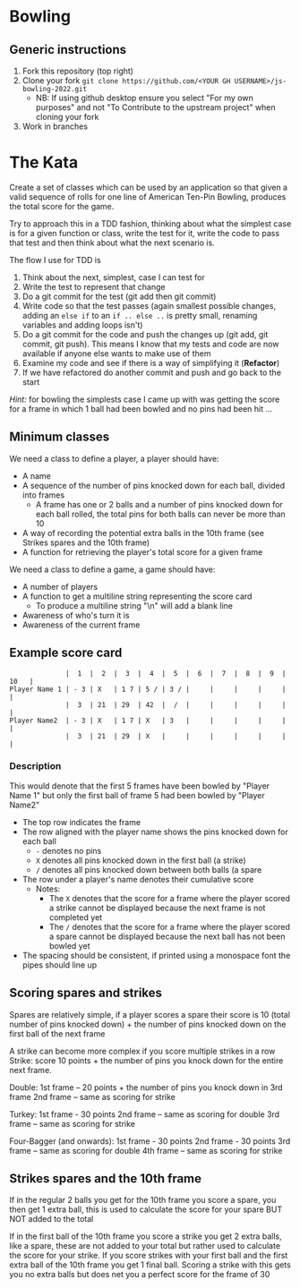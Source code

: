 # Bowling
## Generic instructions
1. Fork this repository (top right)
2. Clone your fork `git clone https://github.com/<YOUR GH USERNAME>/js-bowling-2022.git`
    - NB: If using github desktop ensure you select "For my own purposes" and not "To Contribute to the upstream project" when cloning your fork
3. Work in branches

# The Kata
Create a set of classes which can be used by an application so that given a valid sequence of rolls for one line of American Ten-Pin Bowling, produces the total score for the game.

Try to approach this in a TDD fashion, thinking about what the simplest case is for a given function or class, write the test for it, write the code to pass that test and then think about what the next scenario is.

The flow I use for TDD is
1. Think about the next, simplest, case I can test for
2. Write the test to represent that change
3. Do a git commit for the test (git add <file containing test> then git commit)
4. Write code so that the test passes (again smallest possible changes, adding an `else if` to an `if .. else ..` is pretty small, renaming variables and adding loops isn't)
5. Do a git commit for the code and push the changes up (git add, git commit, git push). This means I know that my tests and code are now available if anyone else wants to make use of them
6. Examine my code and see if there is a way of simplifying it (**Refactor**)
7. If we have refactored do another commit and push and go back to the start

*Hint:* for bowling the simplests case I came up with was getting the score for a frame in which 1 ball had been bowled and no pins had been hit ...


## Minimum classes
We need a class to define a player, a player should have:
- A name
- A sequence of the number of pins knocked down for each ball, divided into frames
    - A frame has one or 2 balls and a number of pins knocked down for each ball rolled, the total pins for both balls can never be more than 10
- A way of recording the potential extra balls in the 10th frame (see Strikes spares and the 10th frame)
- A function for retrieving the player's total score for a given frame 

We need a class to define a game, a game should have:
- A number of players
- A function to get a multiline string representing the score card
    - To produce a multiline string "\n" will add a blank line
- Awareness of who's turn it is
- Awareness of the current frame

## Example score card
```
              |  1  |  2  |  3  |  4  |  5  |  6  |  7  |  8  |  9  |  10   |
Player Name 1 | - 3 | X   | 1 7 | 5 / | 3 / |     |     |     |     |       |
              |  3  | 21  | 29  | 42  |  /  |     |     |     |     |       |
Player Name2  | - 3 | X   | 1 7 | X   | 3   |     |     |     |     |       |
              |  3  | 21  | 29  | X   |     |     |     |     |     |       |
```
### Description
This would denote that the first 5 frames have been bowled by "Player Name 1" but only the first ball of frame 5 had been bowled by "Player Name2"
- The top row indicates the frame 
- The row aligned with the player name shows the pins knocked down for each ball
    - `-` denotes no pins
    - `X` denotes all pins knocked down in the first ball (a strike)
    - `/` denotes all pins knocked down between both balls (a spare
- The row under a player's name denotes their cumulative score
    - Notes:
        - The `X` denotes that the score for a frame where the player scored a strike cannot be displayed because the next frame is not completed yet 
        - The `/` denotes that the score for a frame where the player scored a spare cannot be displayed because the next ball has not been bowled yet
- The spacing should be consistent, if printed using a monospace font the pipes should line up

## Scoring spares and strikes
Spares are relatively simple, if a player scores a spare their score is 10 (total number of pins knocked down) + the number of pins knocked down on the first ball of the next frame

A strike can become more complex if you score multiple strikes in a row
Strike: score 10 points + the number of pins you knock down for the entire next frame.

Double:
1st frame – 20 points + the number of pins you knock down in 3rd frame 
2nd frame – same as scoring for strike

Turkey:
1st frame - 30 points 
2nd frame – same as scoring for double
3rd frame – same as scoring for strike

Four-Bagger (and onwards):
1st frame - 30 points 
2nd frame - 30 points 
3rd frame – same as scoring for double
4th frame – same as scoring for strike

## Strikes spares and the 10th frame
If in the regular 2 balls you get for the 10th frame you score a spare, you then get 1 extra ball, this is used to calculate the score for your spare BUT NOT added to the total

If in the first ball of the 10th frame you score a strike you get 2 extra balls, like a spare, these are not added to your total but rather used to calculate the score for your strike. 
If you score strikes with your first ball and the first extra ball of the 10th frame you get 1 final ball. Scoring a strike with this gets you no extra balls but does net you a perfect score for the frame of 30
